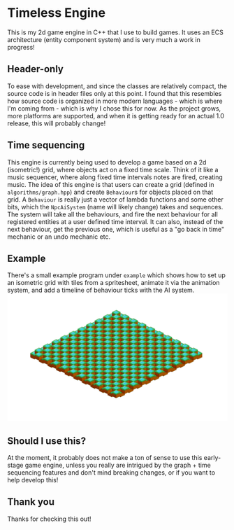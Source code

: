 # Timeless Engine

This is my 2d game engine in C++ that I use to build games. It uses an ECS architecture (entity component system) and is very much a work in progress!

## Header-only
To ease with development, and since the classes are relatively compact, the source code is in header files only at this point. I found that this resembles how source code is organized in more modern languages - which is where I'm coming from - which is why I chose this for now. As the project grows, more platforms are supported, and when it is getting ready for an actual 1.0 release, this will probably change!

## Time sequencing
This engine is currently being used to develop a game based on a 2d (isometric!) grid, where objects act on a fixed time scale. Think of it like a music sequencer, where along fixed time intervals notes are fired, creating music. 
The idea of this engine is that users can create a grid (defined in `algorithms/graph.hpp`) and create `Behaviour`s for objects placed on that grid. A `Behaviour` is really just a vector of lambda functions and some other bits, which the `NpcAiSystem` (name will likely change) takes and sequences. The system will take all the behaviours, and fire the next behaviour for all registered entities at a user defined time interval. It can also, instead of the next behaviour, get the previous one, which is useful as a "go back in time" mechanic or an undo mechanic etc.

## Example
There's a small example program under `example` which shows how to set up an isometric grid with tiles from a spritesheet, animate it via the animation system, and add a timeline of behaviour ticks with the AI system.
![Example gif](https://github.com/valentijnnieman/timeless/blob/main/example.gif)


## Should I use this?
At the moment, it probably does not make a ton of sense to use this early-stage game engine, unless you really are intrigued by the graph + time sequencing features and don't mind breaking changes, or if you want to help develop this!

## Thank you
Thanks for checking this out!
